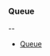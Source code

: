 ### Queue
--

- [Queue](https://github.com/zhorton34/data-structures-algorithms-101/blob/master/structures/queue.js)


